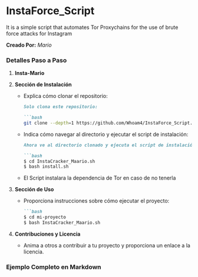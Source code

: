 # InstaForce_Script
It is a simple script that automates Tor Proxychains for the use of brute force attacks for Instagram


**Creado Por:** _Mario_


### Detalles Paso a Paso

1. **Insta-Mario**
   
2. **Sección de Instalación**
   - Explica cómo clonar el repositorio:
     ```markdown
     Solo clona este repositorio:
     
     ```bash
     git clone --depth=1 https://github.com/Whoam4/InstaForce_Script.git
     ```
   - Indica cómo navegar al directorio y ejecutar el script de instalación:
     ```markdown
     Ahora ve al directorio clonado y ejecuta el script de instalación:
     
     ```bash
     $ cd InstaCracker_Maario.sh
     $ bash install.sh
     ```
   - El Script instalara la dependencia de Tor en caso de no tenerla

3. **Sección de Uso**
   - Proporciona instrucciones sobre cómo ejecutar el proyecto:
     ```markdown
     ```bash
     $ cd mi-proyecto
     $ bash InstaCracker_Maario.sh
     ```

4. **Contribuciones y Licencia**
   - Anima a otros a contribuir a tu proyecto y proporciona un enlace a la licencia.

### Ejemplo Completo en Markdown

```markdown


